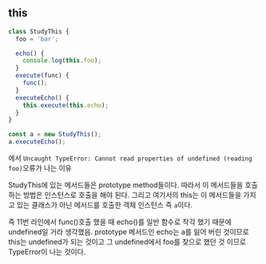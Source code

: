## this

```js
class StudyThis {
  foo = 'bar';

  echo() {
    console.log(this.foo);
  }
  execute(func) {
    func();
  }
  executeEcho() {
    this.execute(this.echo);
  }
}

const a = new StudyThis();
a.executeEcho();
```
에서 `Uncaught TypeError: Cannot read properties of undefined (reading foo)`오류가 나는 이유

StudyThis에 있는 메서드들은 prototype method들이다.
따라서 이 메서드들을 호출 하는 방법은 인스턴스로 호출을 해야 된다.
그리고 여기서의 this는 이 메서드들을 가지고 있는 클래스가 아닌 메서드를 호출한 객체 인스턴스 즉 `a`이다.

즉 11번 라인에서 func()호출 했을 때 echo()를 일반 함수로 착각 했기 때문에 undefined일 거라 생각했음.
prototype 메서드인 echo는 a를 잃어 버린 것이므로 this는 undefined가 되는 것이고 그 undefined에서 foo를 찾으로 했던 것 이므로
TypeError이 나는 것이다.
